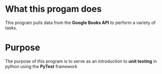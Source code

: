 # What this progam does

This program pulls data from the **Google Books API** to perform a variety of tasks.

# Purpose

The purpose of this program is to serve as an introduction to **unit testing** in python using the **PyTest** framework